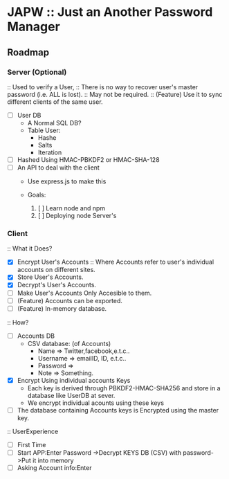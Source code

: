 # JAPW :: Just an Another Password Manager

## Roadmap

### Server (Optional)

:: Used to verify a User,
:: There is no way to recover user's master password (i.e. ALL is lost).
:: May not be required.
:: (Feature) Use it to sync different clients of the same user.
- [ ] User DB
	* A Normal SQL DB?
	* Table User:
		* Hashe
		* Salts
		* Iteration
- [ ] Hashed Using HMAC-PBKDF2 or HMAC-SHA-128
- [ ] An API to deal with the client
	* Use express.js to make this
	* Goals:
	
		1. [ ] Learn node and npm
		2. [ ] Deploying node Server's

### Client

:: What it Does?
 - [X] Encrypt User's Accounts
	:: Where Accounts refer to user's individual accounts on different sites.
 - [X] Store User's Accounts.
 - [X] Decrypt's User's Accounts.
 - [ ] Make User's Accounts Only Accesible to them.
 - [ ] (Feature) Accounts can be exported.
 - [ ] (Feature) In-memory database.

:: How?
 - [ ] Accounts DB
	* CSV database: (of Accounts)
		* Name => Twitter,facebook,e.t.c..
		* Username => emailID, ID, e.t.c..
		* Password => 
		* Note => Something.
 - [X] Encrypt Using individual accounts Keys
	* Each key is derived through PBKDF2-HMAC-SHA256 and store in a database like UserDB at sever.
	* We encrypt individual acounts using these keys
 - [ ] The database containing Accounts keys is Encrypted using the master key.

:: UserExperience
 - [ ] First Time
 - [ ] Start APP:Enter Password ->Decrypt KEYS DB (CSV) with password->Put it into memory
 - [ ] Asking Account info:Enter 
